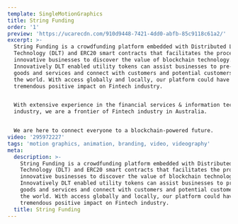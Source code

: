 ```yaml
---
template: SingleMotionGraphics
title: String Funding
order: '1'
preview: 'https://ucarecdn.com/910d9448-7421-4dd0-abfb-85c9118c61a2/'
excerpt: >-
  String Funding is a crowdfunding platform embedded with Distributed Ledger
  Technology (DLT) and ERC20 smart contracts that facilitates the process for
  innovative businesses to discover the value of blockchain technology.
  Innovatively DLT enabled utility tokens can assist businesses to pre-sale
  goods and services and connect with customers and potential customers around
  the world. With access globally and locally, our platform could have
  tremendous positive impact on Fintech industry.


  With extensive experience in the financial services & information technology
  industry, we are a frontier of Fintech industry in Australia.


  We are here to connect everyone to a blockchain-powered future.
video: '295972227'
tags: 'motion graphics, animation, branding, video, videography'
meta:
  description: >-
    String Funding is a crowdfunding platform embedded with Distributed Ledger
    Technology (DLT) and ERC20 smart contracts that facilitates the process for
    innovative businesses to discover the value of blockchain technology.
    Innovatively DLT enabled utility tokens can assist businesses to pre-sale
    goods and services and connect with customers and potential customers around
    the world. With access globally and locally, our platform could have
    tremendous positive impact on Fintech industry.
  title: String Funding
---
```


